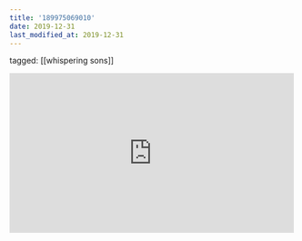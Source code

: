 ```yaml
---
title: '189975069010'
date: 2019-12-31
last_modified_at: 2019-12-31
---
```

tagged: [[whispering sons]]
<iframe allow="accelerometer; autoplay; clipboard-write; encrypted-media; gyroscope; picture-in-picture" allowfullscreen="" frameborder="0" height="281" id="youtube_iframe" src="https://www.youtube.com/embed/TqVElPH7EvM?feature=oembed&amp;enablejsapi=1&amp;origin=https://safe.txmblr.com&amp;wmode=opaque" width="500"></iframe>